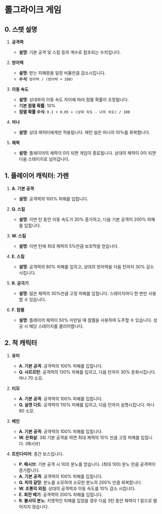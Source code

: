 # 롤그라이크 게임

## 0. 스탯 설명

1. **공격력**

   - **설명**: 기본 공격 및 스킬 등의 계수로 참조되는 수치입니다.

2. **방어력**

   - **설명**: 받는 피해량을 일정 비율만큼 감소시킵니다.
   - **수식**: `방어력 / (방어력 + 100)`

3. **이동 속도**

   - **설명**: 상대와의 이동 속도 차이에 따라 점멸 확률이 조정됩니다.
   - **기본 점멸 확률**: 10%
   - **점멸 확률 수식**: `0.1 + 0.05 × (상대 속도 - 나의 속도) / 100`

4. **마나**

   - **설명**: 상대 캐릭터에게만 적용됩니다. 매턴 잃은 마나의 10%를 회복합니다.

5. **체력**
   - **설명**: 플레이어의 체력이 0이 되면 게임이 종료됩니다. 상대의 체력이 0이 되면 다음 스테이지로 넘어갑니다.

## 1. 플레이어 캐릭터: 가렌

1. **A. 기본 공격**

   - **설명**: 공격력의 100% 피해를 입힙니다.

2. **Q. 스킬**

   - **설명**: 이번 턴 동안 이동 속도가 30% 증가하고, 다음 기본 공격이 200% 피해를 입힙니다.

3. **W. 스킬**

   - **설명**: 이번 턴에 최대 체력의 5%만큼 보호막을 얻습니다.

4. **E. 스킬**

   - **설명**: 공격력의 80% 피해를 입히고, 상대의 방어력을 다음 턴까지 30% 감소시킵니다.

5. **R. 궁극기**

   - **설명**: 잃은 체력의 30%만큼 고정 피해를 입힙니다. 스테이지마다 한 번만 사용할 수 있습니다.

6. **F. 점멸**

   - **설명**: 플레이어 체력이 50% 미만일 때 점멸을 사용하여 도주할 수 있습니다. 성공 시 해당 스테이지를 클리어합니다.

## 2. 적 캐릭터

1. **유미**

   - **A. 기본 공격**: 공격력의 100% 피해를 입힙니다.
   - **Q. 사르르탄**: 공격력의 130% 피해를 입히고, 다음 턴까지 30% 둔화시킵니다. 마나 70 소모.

2. **티모**

   - **A. 기본 공격**: 공격력의 100% 피해를 입힙니다.
   - **Q. 실명 다트**: 공격력의 110% 피해를 입히고, 다음 턴까지 실명시킵니다. 마나 80 소모.

3. **베인**

   - **A. 기본 공격**: 공격력의 100% 피해를 입힙니다.
   - **W. 은화살**: 3회 기본 공격을 하면 최대 체력의 10% 만큼 고정 피해를 입힙니다. (패시브)

4. **트린다미어**: 중간 보스입니다.

   - **P. 패시브**: 기본 공격 시 10의 분노를 얻습니다. (최대 100) 분노 만큼 공격력이 증가합니다.
   - **A. 기본 공격**: 공격력의 100% 피해를 입힙니다.
   - **Q. 피의 갈망**: 분노를 소모하여 소모한 분노의 200% 만큼 회복합니다.
   - **W. 조롱의 외침**: 상대의 공격력과 이동 속도를 10% 감소 시킵니다.
   - **E. 회전 베기**: 공격력의 200% 피해를 입힙니다.
   - **R. 불사의 분노**: 치명적인 피해를 입었을 경우 다음 3턴 동안 체력이 1 밑으로 떨어지지 않습니다.
